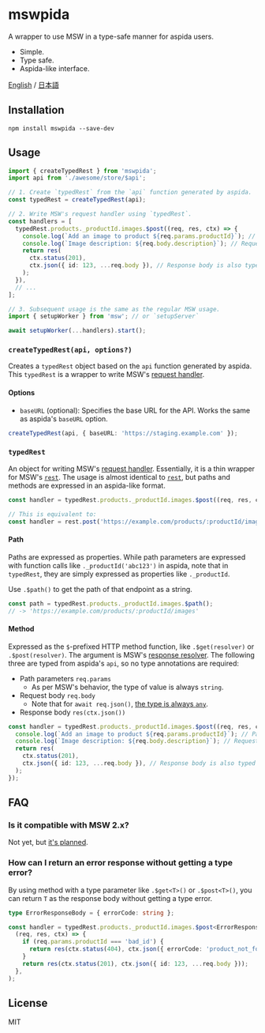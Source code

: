 # mswpida

A wrapper to use MSW in a type-safe manner for aspida users.

- Simple.
- Type safe.
- Aspida-like interface.

[English](./README.md) / [日本語](./README.ja.md)

## Installation

```console
npm install mswpida --save-dev
```

## Usage

```ts
import { createTypedRest } from 'mswpida';
import api from './awesome/store/$api';

// 1. Create `typedRest` from the `api` function generated by aspida.
const typedRest = createTypedRest(api);

// 2. Write MSW's request handler using `typedRest`.
const handlers = [
  typedRest.products._productId.images.$post((req, res, ctx) => {
    console.log(`Add an image to product ${req.params.productId}`); // Path parameter is typed ✅
    console.log(`Image description: ${req.body.description}`); // Request body is typed ✅
    return res(
      ctx.status(201),
      ctx.json({ id: 123, ...req.body }), // Response body is also typed ✅
    );
  }),
  // ...
];

// 3. Subsequent usage is the same as the regular MSW usage.
import { setupWorker } from 'msw'; // or `setupServer`

await setupWorker(...handlers).start();
```

### `createTypedRest(api, options?)`

Creates a `typedRest` object based on the `api` function generated by aspida. This `typedRest` is a wrapper to write MSW's [request handler](https://v1.mswjs.io/docs/basics/request-handler).

#### Options

- `baseURL` (optional): Specifies the base URL for the API. Works the same as aspida's `baseURL` option.

```ts
createTypedRest(api, { baseURL: 'https://staging.example.com' });
```

### `typedRest`

An object for writing MSW's [request handler](https://v1.mswjs.io/docs/basics/request-handler). Essentially, it is a thin wrapper for MSW's [`rest`](https://v1.mswjs.io/docs/api/rest). The usage is almost identical to [`rest`](https://v1.mswjs.io/docs/api/rest), but paths and methods are expressed in an aspida-like format.

```ts
const handler = typedRest.products._productId.images.$post((req, res, ctx) => ...);

// This is equivalent to:
const handler = rest.post('https://example.com/products/:productId/images', (req, res, ctx) => ...);
```

#### Path

Paths are expressed as properties. While path parameters are expressed with function calls like `._productId('abc123')` in aspida, note that in `typedRest`, they are simply expressed as properties like `._productId`.

Use `.$path()` to get the path of that endpoint as a string.

```ts
const path = typedRest.products._productId.images.$path();
// -> 'https://example.com/products/:productId/images'
```

#### Method

Expressed as the `$`-prefixed HTTP method function, like `.$get(resolver)` or `.$post(resolver)`. The argument is MSW's [response resolver](https://v1.mswjs.io/docs/basics/response-resolver). The following three are typed from aspida's `api`, so no type annotations are required:

- Path parameters `req.params`
  - As per MSW's behavior, the type of value is always `string`.
- Request body `req.body`
  - Note that for `await req.json()`, [the type is always `any`](https://github.com/mswjs/msw/issues/1318#issuecomment-1205149710).
- Response body `res(ctx.json())`

```ts
const handler = typedRest.products._productId.images.$post((req, res, ctx) => {
  console.log(`Add an image to product ${req.params.productId}`); // Path parameter is typed ✅
  console.log(`Image description: ${req.body.description}`); // Request body is typed ✅
  return res(
    ctx.status(201),
    ctx.json({ id: 123, ...req.body }), // Response body is also typed ✅
  );
});
```

## FAQ

### Is it compatible with MSW 2.x?

Not yet, but [it's planned](https://github.com/mashabow/mswpida/issues/13).

### How can I return an error response without getting a type error?

By using method with a type parameter like `.$get<T>()` or `.$post<T>()`, you can return `T` as the response body without getting a type error.

```ts
type ErrorResponseBody = { errorCode: string };

const handler = typedRest.products._productId.images.$post<ErrorResponseBody>(
  (req, res, ctx) => {
    if (req.params.productId === 'bad_id') {
      return res(ctx.status(404), ctx.json({ errorCode: 'product_not_found' }));
    }
    return res(ctx.status(201), ctx.json({ id: 123, ...req.body }));
  },
);
```

## License

MIT

